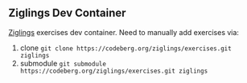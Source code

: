## Ziglings Dev Container

[Ziglings](https://codeberg.org/ziglings/exercises) exercises dev container. Need to manually add exercises via:

1. clone `git clone https://codeberg.org/ziglings/exercises.git ziglings`
2. submodule `git submodule https://codeberg.org/ziglings/exercises.git ziglings`
